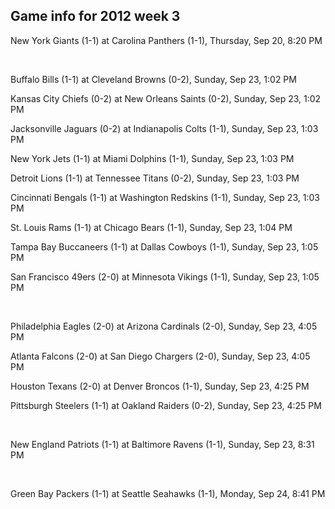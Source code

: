 ## Game info for 2012 week 3
New York Giants (1-1) at Carolina Panthers (1-1), Thursday, Sep 20, 8:20 PM


<br/>

Buffalo Bills (1-1) at Cleveland Browns (0-2), Sunday, Sep 23, 1:02 PM

Kansas City Chiefs (0-2) at New Orleans Saints (0-2), Sunday, Sep 23, 1:02 PM

Jacksonville Jaguars (0-2) at Indianapolis Colts (1-1), Sunday, Sep 23, 1:03 PM

New York Jets (1-1) at Miami Dolphins (1-1), Sunday, Sep 23, 1:03 PM

Detroit Lions (1-1) at Tennessee Titans (0-2), Sunday, Sep 23, 1:03 PM

Cincinnati Bengals (1-1) at Washington Redskins (1-1), Sunday, Sep 23, 1:03 PM

St. Louis Rams (1-1) at Chicago Bears (1-1), Sunday, Sep 23, 1:04 PM

Tampa Bay Buccaneers (1-1) at Dallas Cowboys (1-1), Sunday, Sep 23, 1:05 PM

San Francisco 49ers (2-0) at Minnesota Vikings (1-1), Sunday, Sep 23, 1:05 PM


<br/>

Philadelphia Eagles (2-0) at Arizona Cardinals (2-0), Sunday, Sep 23, 4:05 PM

Atlanta Falcons (2-0) at San Diego Chargers (2-0), Sunday, Sep 23, 4:05 PM

Houston Texans (2-0) at Denver Broncos (1-1), Sunday, Sep 23, 4:25 PM

Pittsburgh Steelers (1-1) at Oakland Raiders (0-2), Sunday, Sep 23, 4:25 PM


<br/>

New England Patriots (1-1) at Baltimore Ravens (1-1), Sunday, Sep 23, 8:31 PM


<br/>

Green Bay Packers (1-1) at Seattle Seahawks (1-1), Monday, Sep 24, 8:41 PM

